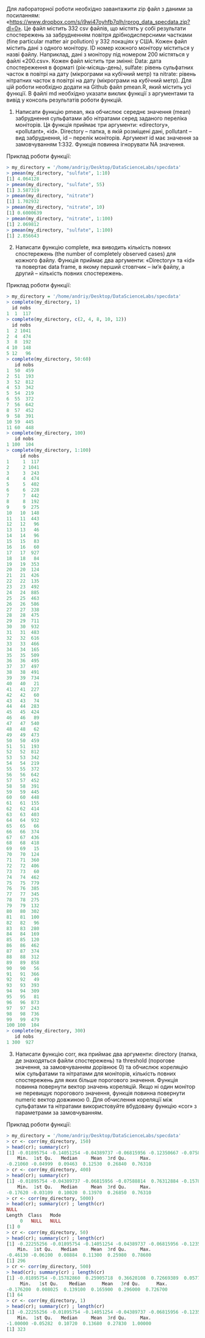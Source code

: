 Для лабораторної роботи необхідно завантажити zip файл з даними за посиланням: «https://www.dropbox.com/s/i9wi47oyhfb7qlh/rprog_data_specdata.zip?dl=0».
Це файл містить 332 csv файлів, що містять у собі результати спостережень за забрудненням повітря дрібнодисперсними частками (fine particular matter air pollution) у 332 локаціях у США. Кожен файл містить дані з одного монітору. ID номер кожного монітору міститься у назві файлу. Наприклад, дані з монітору під номером 200 містяться у файлі «200.csv». Кожен файл містить три змінні: Data: дата спостереження в форматі (рік-місяць-день), sulfate: рівень сульфатних часток в повітрі на дату (мікрограми на кубічний метр) та nitrate: рівень нітратних часток в повітрі на дату (мікрограми на кубічний метр). Для цій роботи необхідно додати на Github файл pmean.R, який містить усі функції. В файлі md необхідно указати виклик функції з аргументами та вивід у консоль результатів роботи функцій.

1. Написати функцію pmean, яка обчислює середнє значення (mean) забруднення сульфатами або нітратами серед заданого переліка моніторів. Ця функція приймає три аргументи: «directory», «pollutant», «id». Directory – папка, в якій розміщені дані, pollutant – вид забруднення, id – перелік моніторів. Аргумент id має значення за замовчуванням 1:332. Функція повинна ігнорувати NA значення.

Приклад роботи функції:
```r
> my_directory = '/home/andriy/Desktop/DataScienceLabs/specdata'
> pmean(my_directory, "sulfate", 1:10)
[1] 4.064128
> pmean(my_directory, "sulfate", 55)
[1] 3.587319
> pmean(my_directory, "nitrate")
[1] 1.702932
> pmean(my_directory, "nitrate", 10)
[1] 0.6000639
> pmean(my_directory, "nitrate", 1:100)
[1] 2.069812
> pmean(my_directory, "sulfate", 1:100)
[1] 2.856643
```

2. Написати функцію complete, яка виводить кількість повних спостережень (the number of completely observed cases) для кожного файлу. Функція приймає два аргументи: «Directory» та «id» та повертає data frame, в якому перший стовпчик – ім’я файлу, а другий – кількість повних спостережень.

Приклад роботи функції:
```r
> my_directory = '/home/andriy/Desktop/DataScienceLabs/specdata'
> complete(my_directory, 1)
  id nobs
1  1  117
> complete(my_directory, c(2, 4, 8, 10, 12))
  id nobs
1  2 1041
2  4  474
3  8  192
4 10  148
5 12   96
> complete(my_directory, 50:60)
   id nobs
1  50  459
2  51  193
3  52  812
4  53  342
5  54  219
6  55  372
7  56  642
8  57  452
9  58  391
10 59  445
11 60  448
> complete(my_directory, 100)
   id nobs
1 100  104
> complete(my_directory, 1:100)
     id nobs
1     1  117
2     2 1041
3     3  243
4     4  474
5     5  402
6     6  228
7     7  442
8     8  192
9     9  275
10   10  148
11   11  443
12   12   96
13   13   46
14   14   96
15   15   83
16   16   60
17   17  927
18   18   84
19   19  353
20   20  124
21   21  426
22   22  135
23   23  492
24   24  885
25   25  463
26   26  586
27   27  338
28   28  475
29   29  711
30   30  932
31   31  483
32   32  616
33   33  466
34   34  165
35   35  509
36   36  495
37   37  497
38   38  491
39   39  734
40   40   21
41   41  227
42   42   60
43   43   74
44   44  283
45   45  424
46   46   89
47   47  540
48   48   62
49   49  473
50   50  459
51   51  193
52   52  812
53   53  342
54   54  219
55   55  372
56   56  642
57   57  452
58   58  391
59   59  445
60   60  448
61   61  155
62   62  414
63   63  403
64   64  932
65   65   66
66   66  374
67   67  436
68   68  418
69   69   15
70   70  124
71   71  360
72   72  406
73   73   60
74   74  462
75   75  779
76   76  385
77   77  345
78   78  275
79   79  132
80   80  302
81   81  100
82   82   96
83   83  280
84   84  169
85   85  120
86   86  462
87   87  374
88   88  312
89   89  858
90   90   56
91   91  366
92   92   49
93   93  393
94   94  309
95   95   81
96   96  873
97   97  243
98   98  736
99   99  479
100 100  104
> complete(my_directory, 300)
   id nobs
1 300  927
```

3. Написати функцію corr, яка приймає два аргументи: directory (папка, де знаходяться файли спостережень) та threshold (порогове значення, за замовчуванням дорівнює 0) та обчислює кореляцію між сульфатами та нітратами для моніторів, кількість повних спостережень для яких більше порогового значення. Функція повинна повернути вектор значень кореляцій. Якщо ні один монітор не перевищує порогового значення, функція повинна повернути numeric вектор довжиною 0. Для обчислення кореляції між сульфатами та нітратами використовуйте вбудовану функцію «cor» з параметрами за замовчуванням.

Приклад роботи функції:
```r
> my_directory = '/home/andriy/Desktop/DataScienceLabs/specdata'
> cr <- corr(my_directory, 150)
> head(cr); summary(cr)
[1] -0.01895754 -0.14051254 -0.04389737 -0.06815956 -0.12350667 -0.07588814
    Min.  1st Qu.   Median     Mean  3rd Qu.     Max.
-0.21060 -0.04999  0.09463  0.12530  0.26840  0.76310
> cr <- corr(my_directory, 400)
> head(cr); summary(cr)
[1] -0.01895754 -0.04389737 -0.06815956 -0.07588814  0.76312884 -0.15782860
    Min.  1st Qu.   Median     Mean  3rd Qu.     Max.
-0.17620 -0.03109  0.10020  0.13970  0.26850  0.76310
> cr <- corr(my_directory, 5000)
> head(cr); summary(cr) ; length(cr)
NULL
Length  Class   Mode
     0   NULL   NULL
[1] 0
> cr <- corr(my_directory, 50)
> head(cr); summary(cr) ; length(cr)
[1] -0.22255256 -0.01895754 -0.14051254 -0.04389737 -0.06815956 -0.12350667
    Min.  1st Qu.   Median     Mean  3rd Qu.     Max.
-0.46130 -0.06100  0.08884  0.11300  0.25980  0.78600
[1] 296
> cr <- corr(my_directory, 500)
> head(cr); summary(cr) ; length(cr)
[1] -0.01895754 -0.15782860  0.25905718  0.36620108  0.72669389  0.05774168
     Min.   1st Qu.    Median      Mean   3rd Qu.      Max.
-0.176200  0.008025  0.139100  0.165900  0.296000  0.726700
[1] 64
> cr <- corr(my_directory, 1)
> head(cr); summary(cr) ; length(cr)
[1] -0.22255256 -0.01895754 -0.14051254 -0.04389737 -0.06815956 -0.12350667
    Min.  1st Qu.   Median     Mean  3rd Qu.     Max.
-1.00000 -0.05282  0.10720  0.13680  0.27830  1.00000
[1] 323
```